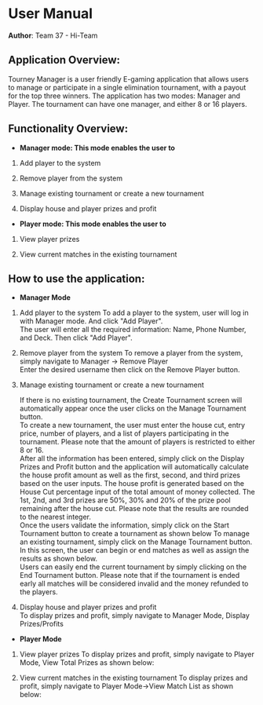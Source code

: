 
# User Manual

**Author**: Team 37 - Hi-Team

## Application Overview:

Tourney Manager is a user friendly E-gaming application that allows users to manage or participate in a single elimination tournament, with a payout for the top three winners. The application has two modes: Manager and Player. The tournament can have one manager, and either 8 or 16 players.

## Functionality Overview:

- **Manager mode: This mode enables the user to**

1.	Add player to the system

2.	Remove player from the system

3.	Manage existing tournament or create a new tournament

4.	Display house and player prizes and profit

- **Player mode: This mode enables the user to**

1.	View player prizes

2.	View current matches in the existing tournament

## How to use the application:

- **Manager Mode**

1.	Add player to the system
    To add a player to the system, user will log in with Manager mode. And click "Add Player".  
    The user will enter all the required information: Name, Phone Number, and Deck. Then click "Add Player".  

2.	Remove player from the system
   To remove a player from the system, simply navigate to Manager -> Remove Player  
   Enter the desired username then click on the Remove Player button.  

3.	Manage existing tournament or create a new tournament

    If there is no existing tournament, the Create Tournament screen will automatically appear once the user clicks on the Manage Tournament button.  
    To create a new tournament, the user must enter the house cut, entry price, number of players, and a list of players participating in the tournament. Please note that the amount of players is restricted to either 8 or 16.  
    After all the information has been entered, simply click on the Display Prizes and Profit button and the application will automatically calculate the house profit amount as well as the first, second, and third prizes based on the user inputs.
    The house profit is generated based on the House Cut percentage input of the total amount of money collected. The 1st, 2nd, and 3rd prizes are 50%, 30% and 20% of the prize pool remaining after the house cut. Please note that the results are rounded to the nearest integer.  
    Once the users validate the information, simply click on the Start Tournament button to create a tournament as shown below
    To manage an existing tournament, simply click on the Manage Tournament button. In this screen, the user can begin or end matches as well as assign the results as shown below.  
    Users can easily end the current tournament by simply clicking on the End Tournament button. Please note that if the tournament is ended early all matches will be considered invalid and the money refunded to the players.


4.	Display house and player prizes and profit  
   To display prizes and profit, simply navigate to Manager Mode, Display Prizes/Profits

- **Player Mode**

1.	View player prizes
   To display prizes and profit, simply navigate to Player Mode, View Total Prizes as shown below:


2.	View current matches in the existing tournament
   To display prizes and profit, simply navigate to Player Mode->View Match List as shown below:











